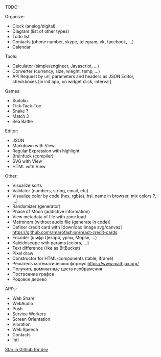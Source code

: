 TODO:

Organize:
- Clock (analog/digital)
- Diagram (list of other types)
- Todo list
- Contacts (phone number, skype, telegram, vk, facebook, ...)
- Calendar

Tools:
- Calculator (simple/engineer, Javascript, ...)
- Converter (currency, size, wieght, temp, ...)
- API Request by url, parameters and headers as JSON Editor, checkboxes [in init app, on widget click, interval]

Games:
- Sudoku
- Tick-Tack-Toe
- Snake ?
- Match 3
- Sea Battle

Editor:
- JSON
- Markdown with View
- Regular Expression with highlight
- Brainfuck (compiler)
- SVG with View
- HTML with View

Other:
- Visualize sorts
- Validator (numbers, string, email, etc)
- Visualize color by code (hex, rgb(a), hsl, name in browser, mix colors ?, ...)
- Randomizer (generator)
- Phase of Moon (addictive information)
- View metadata of file with zone load
- Metronom (without audio file (generate in code))
- Definer credit card with [download image svg/canvas] https://github.com/amarofashion/react-credit-cards
- Encoder (шифр Цезаря, урлы, Морзе, ...)
- Kaleidoscope with params [colors, ...]
- Text difference (like as BitBucket)
- Pixel draw
- Constructor for HTML-components (table, iframe)
- Решатель математических формул https://www.mathjax.org/
- Получить доминатные цвета изображения
- Построение графов
- Родовое дерево

API's:
- Web Share
- WebAudio
- Push
- Service Workers
- Screen Orientation
- Vibration
- Web Speech
- Contacts
- Intl

[Star in Github for dev](https://evergreen.segment.com/components/corner-dialog/)
